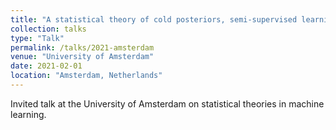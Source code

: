 ```yaml
---
title: "A statistical theory of cold posteriors, semi-supervised learning and OOD detection"
collection: talks
type: "Talk"
permalink: /talks/2021-amsterdam
venue: "University of Amsterdam"
date: 2021-02-01
location: "Amsterdam, Netherlands"
---
```


Invited talk at the University of Amsterdam on statistical theories in machine learning. 